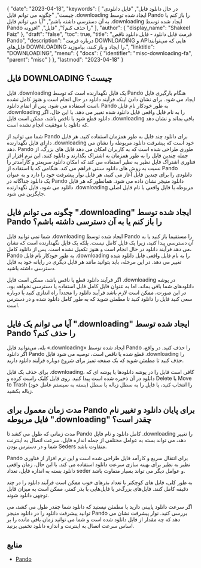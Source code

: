 {
  "date": "2023-04-18",
  "keywords": [
"در حال دانلود فایل",
"فایل دانلودی چیست",
"چگونه می توانم فایل .downloading ایجاد شده توسط Pando را باز کنم یا به آن دسترسی داشته باشم",
"آیا می توانم فایل .downloading ایجاد شده توسط Pando را حذف کنم؟",
"فایل",
"افزونه"
],
  "author": {
    "display_name": "Shakeel Faiz"
},
  "draft": "false",
  "toc": true,
  "title": "فرمت فایل دانلود - فایل دانلود ناقص Pando",
  "description": "درباره فرمت DOWNLOADING و APIهایی که می‌توانند فایل‌های DOWNLOADING را ایجاد و باز کنند، بیاموزید.",
  "linktitle": "DOWNLOADING",
  "menu": {
    "docs": {
      "identifier": "misc-downloading-fa",
      "parent": "misc"
}
},
  "lastmod": "2023-04-18"
}

## فایل DOWNLOADING چیست؟

فایل .downloading یک فایل نگهدارنده است که توسط Pando هنگام بارگیری فایل ایجاد می شود. برای نشان دادن اینکه فرآیند دانلود در حال انجام است و هنوز کامل نشده است استفاده می شود. پس از اتمام دانلود، Pando به طور خودکار نام فایل .downloading را به نام فایل واقعی فایل دانلود شده تغییر می دهد. با این حال، اگر دانلود قطع شود یا ناقص باشد، ممکن است فایل .downloading باقی بماند و نشان دهد که دانلود با موفقیت انجام نشده است.

شما می توانید از Pando برای دانلود چند فایل به طور همزمان استفاده کنید. هر فایل دارای فایل نگهدارنده .downloading خود است که پیشرفت دانلود مربوطه را نشان می دهد. Pando طوری طراحی شده است که به کاربران امکان می دهد فایل های بزرگ، از جمله چندین فایل را به طور همزمان به اشتراک بگذارند و دانلود کنند. این نرم افزار از فناوری اشتراک فایل نظیر به نظیر استفاده می کند که امکان دانلود سریعتر و کارآمدتر را نسبت به روش های دانلود سنتی فراهم می کند. هنگامی که با استفاده از Pando دانلودی را برای چندین فایل آغاز می کنید، هر فایل نوار پیشرفت خود را دارد و به عنوان یک دانلود جداگانه در Pando دانلود منیجر نشان داده می شود. همانطور که هر فایل دانلود می شود، فایل نگهدارنده .downloading مربوطه با فایل واقعی با نام فایل اصلی جایگزین می شود.

## چگونه می توانم فایل ".downloading" ایجاد شده توسط Pando را باز کنم یا به آن دسترسی داشته باشم؟

شما نمی توانید فایل .downloading ایجاد شده توسط Pando را مستقیما باز کنید یا به آن دسترسی پیدا کنید، زیرا یک فایل کامل نیست. بلکه یک فایل نگهدارنده است که نشان می دهد فرآیند دانلود در حال انجام است و هنوز تکمیل نشده است. پس از دانلود کامل، Pando به طور خودکار نام فایل .downloading را به نام فایل واقعی فایل دانلود شده تغییر می دهد. در این مرحله، باید بتوانید مانند هر فایل دیگری در رایانه خود به فایل دسترسی داشته باشید.

اگر فرآیند دانلود قطع یا ناقص باشد، ممکن است فایل .downloading در پوشه دانلودهای شما باقی بماند، اما به عنوان فایل کامل قابل استفاده یا دسترسی نخواهد بود. در این صورت، ممکن است لازم باشد فرآیند دانلود را مجدداً راه اندازی کنید یا دوباره سعی کنید فایل را دانلود کنید تا مطمئن شوید که به طور کامل دانلود شده و در دسترس است.

## آیا می توانم یک فایل ".downloading" ایجاد شده توسط Pando را حذف کنم؟

بله، می‌توانید فایل «.downloading» ایجاد شده توسط Pando را حذف کنید. در واقع، اگر دانلود Pando قطع شده یا ناقص است، توصیه می شود فایل .downloading را حذف کنید تا مطمئن شوید که یک صفحه تمیز برای شروع دوباره فرآیند دانلود دارید.

برای حذف یک فایل .downloading، کافی است فایل را در پوشه دانلودها یا پوشه ای که دانلود در آن ذخیره شده است پیدا کنید. روی فایل کلیک راست کرده و Delete یا Move to Trash (بسته به سیستم عامل خود) را انتخاب کنید، یا فایل را به سطل زباله یا سطل زباله بکشید.

## مدت زمان معمول برای Pando برای پایان دانلود و تغییر نام فایل مربوطه ".downloading" چقدر است؟

مدت زمانی که طول می کشد تا Pando کامل دانلود و نام فایل .downloading را تغییر دهد، می تواند بسته به عوامل مختلفی از جمله اندازه فایل، سرعت اتصال به اینترنت شما و در دسترس بودن Seders متفاوت باشد.

Pando برای انتقال سریع و کارآمد فایل طراحی شده است و این نرم افزار از فناوری نظیر به نظیر برای بهینه سازی سرعت دانلود استفاده می کند. با این حال، زمان واقعی دانلود بسته به اندازه فایل، تعداد seder و عوامل دیگر می تواند بسیار متفاوت باشد.

به طور کلی، فایل های کوچکتر با تعداد بذرهای خوب ممکن است فرآیند دانلود را در چند دقیقه کامل کنند. فایل‌های بزرگ‌تر یا فایل‌هایی با بذر کمتر، ممکن است به میزان قابل توجهی دانلود شوند.

اگر سرعت دانلود پایینی دارید یا مطمئن نیستید که دانلود شما چقدر طول می کشد، می توانید پیشرفت دانلود را در دانلود منیجر Pando بررسی کنید. نوار پیشرفت نشان می دهد که چه مقدار از فایل دانلود شده است و شما می توانید زمان باقی مانده را بر اساس سرعت اتصال به اینترنت و اندازه دانلود تخمین بزنید.

## منابع
* [Pando](https://download.cnet.com/Pando/3000-2196_4-10546621.html)


